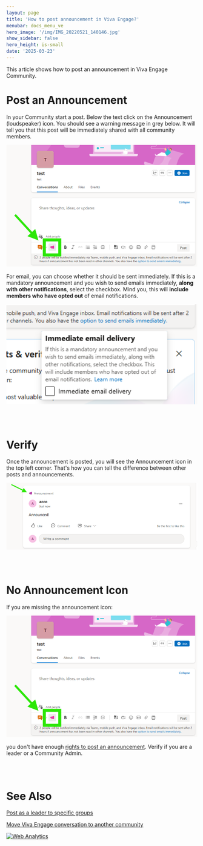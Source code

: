 ```yaml
---
layout: page
title: 'How to post announcement in Viva Engage?'
menubar: docs_menu_ve
hero_image: '/img/IMG_20220521_140146.jpg'
show_sidebar: false
hero_height: is-small
date: '2025-03-23'
---
```



This article shows how to post an announcement in Viva Engage Community.

# Post an Announcement


In your Community start a post. Below the text click on the Announcement (loudspeaker) icon. You should see a warning message in grey below. It will tell you that this post will be immediately shared with all community members.

<img src="/articles/img/vepostannouncement.png" width="600" alt="screenshot showing how to post an announcement in Viva Engage">

<br/>

For email, you can choose whether it should be sent immediately. If this is a mandatory announcement and you wish to send emails immediately, **along with other notifications**, select the checkbox. Mind you, this will **include members who have opted out** of email notifications.

<img src="/articles/img/vepostannouncement2.png" width="600" alt="screenshot showing how to post an announcement in Viva Engage">


<br/><br/>

# Verify


Once the announcement is posted, you will see the Announcement icon in the top left corner. That's how you can tell the difference between other posts and announcements.

<img src="/articles/img/vepostannouncement1.png" width="600" alt="screenshot showing a posted announcement in Viva Engage">


<br/><br/>

# No Announcement Icon

If you are missing the announcement icon:

<img src="/articles/img/vepostannouncement.png" width="600" alt="screenshot showing how to post an announcement in Viva Engage">


you don't have enough [rights to post an announcement](https://support.microsoft.com/en-us/topic/storyline-announcements-in-viva-engage-8db19630-ecd0-4d1e-b735-437aea62e248). Verify if you are a leader or a Community Admin.


<br/><br/>

# See Also


[Post as a leader to specific groups](https://powershellscripts.github.io/articles/en/Viva/leaderpost/)

[Move Viva Engage conversation to another community](https://powershellscripts.github.io/articles/en/Viva/MoveConversation/)



<!-- Default Statcounter code for VE - all
https://powershellscripts.github.io/articles/en/Viva/leavecommunity/
-->
<script type="text/javascript">
var sc_project=13108553; 
var sc_invisible=1; 
var sc_security="3592e88b"; 
var sc_client_storage="disabled"; 
</script>
<script type="text/javascript"
src="https://www.statcounter.com/counter/counter.js"
async></script>
<noscript><div class="statcounter"><a title="Web Analytics"
href="https://statcounter.com/" target="_blank"><img
class="statcounter"
src="https://c.statcounter.com/13108553/0/3592e88b/1/"
alt="Web Analytics"
referrerPolicy="no-referrer-when-downgrade"></a></div></noscript>
<!-- End of Statcounter Code -->